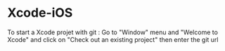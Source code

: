 # Xcode-iOS

To start a Xcode projet with git : 
Go to "Window" menu and "Welcome to Xcode" and click on "Check out an existing project" then enter the git url
